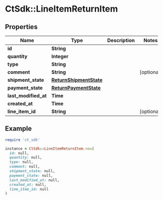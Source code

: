 # CtSdk::LineItemReturnItem

## Properties

| Name | Type | Description | Notes |
| ---- | ---- | ----------- | ----- |
| **id** | **String** |  |  |
| **quantity** | **Integer** |  |  |
| **type** | **String** |  |  |
| **comment** | **String** |  | [optional] |
| **shipment_state** | [**ReturnShipmentState**](ReturnShipmentState.md) |  |  |
| **payment_state** | [**ReturnPaymentState**](ReturnPaymentState.md) |  |  |
| **last_modified_at** | **Time** |  |  |
| **created_at** | **Time** |  |  |
| **line_item_id** | **String** |  | [optional] |

## Example

```ruby
require 'ct_sdk'

instance = CtSdk::LineItemReturnItem.new(
  id: null,
  quantity: null,
  type: null,
  comment: null,
  shipment_state: null,
  payment_state: null,
  last_modified_at: null,
  created_at: null,
  line_item_id: null
)
```

